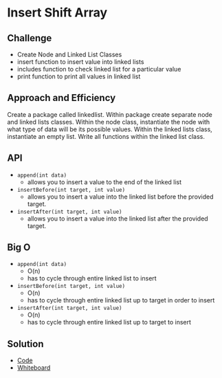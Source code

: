 # Insert Shift Array

## Challenge
- Create Node and Linked List Classes
- insert function to insert value into linked lists
- includes function to check linked list for a particular value
- print function to print all values in linked list

## Approach and Efficiency
Create a package called linkedlist. Within package create separate node and linked lists classes. Within the node class, instantiate the node with what type of data will be its possible values. Within the linked lists class, instantiate an empty list. Write all functions within the linked list class. 

## API
- ```append(int data)```
  - allows you to insert a value to the end of the linked list
- ```insertBefore(int target, int value)```
  - allows you to insert a value into the linked list before the provided target.
- ```insertAfter(int target, int value)```
  - allows you to insert a value into the linked list after the provided target.

## Big O
- ```append(int data)```
  - O(n)
  - has to cycle through entire linked list to insert
- ```insertBefore(int target, int value)```
  - O(n)
  - has to cycle through entire linked list up to target in order to insert
- ```insertAfter(int target, int value)```
  - O(n)
  - has to cycle through entire linked list up to target to insert

## Solution 
- [Code](../../src/main/java/code401Challenges/linkedlist)
- [Whiteboard](../img/linkedListWhiteboard.jpg)
